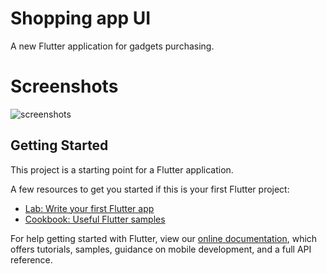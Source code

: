 # Shopping app UI

A new Flutter application for gadgets purchasing.

# Screenshots
<img  src="https://user-images.githubusercontent.com/79747022/147780616-4f96b000-d876-4afd-a57d-14413ecda9e0.png" alt="screenshots"/>

## Getting Started

This project is a starting point for a Flutter application.

A few resources to get you started if this is your first Flutter project:

- [Lab: Write your first Flutter app](https://flutter.dev/docs/get-started/codelab)
- [Cookbook: Useful Flutter samples](https://flutter.dev/docs/cookbook)

For help getting started with Flutter, view our
[online documentation](https://flutter.dev/docs), which offers tutorials,
samples, guidance on mobile development, and a full API reference.

